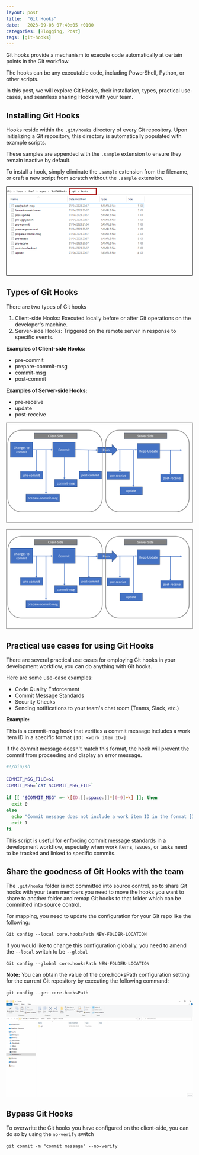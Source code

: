 ```yaml
---
layout: post
title:  "Git Hooks"
date:   2023-09-03 07:40:05 +0100
categories: [Blogging, Post]
tags: [git-hooks]
---
```


Git hooks provide a mechanism to execute code automatically at certain points in the Git workflow.

The hooks can be any executable code, including PowerShell, Python, or other scripts.

In this post, we will explore Git Hooks, their installation, types, practical use-cases, and seamless sharing Hooks with your team.

## Installing Git Hooks

Hooks reside within the `.git/hooks` directory of every Git repository. Upon initializing a Git repository, this directory is automatically populated with example scripts.

These samples are appended with the `.sample` extension to ensure they remain inactive by default.

To install a hook, simply eliminate the `.sample` extension from the filename, or craft a new script from scratch without the `.sample` extension.

![Samples](/assets/img/git-hooks/samples.png)

## Types of Git Hooks

There are two types of Git hooks

1. Client-side Hooks: Executed locally before or after Git operations on the developer's machine.
1. Server-side Hooks: Triggered on the remote server in response to specific events.

**Examples of Client-side Hooks:**
- pre-commit
- prepare-commit-msg
- commit-msg
- post-commit

**Examples of Server-side Hooks:**
- pre-receive
- update
- post-receive

![Client Side & Server Side Hooks](/assets/img/git-hooks/serverside-clientside-hooks.png)

![Client Side & Server Side Hooks](/assets/img/git-hooks/serverside-clientside-hooks.png)

## Practical use cases for using Git Hooks

There are several practical use cases for employing Git hooks in your development workflow, you can do anything with Git hooks.

Here are some use-case examples:

- Code Quality Enforcement
- Commit Message Standards
- Security Checks
- Sending notifications to your team's chat room (Teams, Slack, etc.)

**Example:** 

This is a commit-msg hook that verifies a commit message includes a work item ID in a specific format `[ID: <work item ID>] `

If the commit message doesn't match this format, the hook will prevent the commit from proceeding and display an error message.

```bash
#!/bin/sh

COMMIT_MSG_FILE=$1
COMMIT_MSG=`cat $COMMIT_MSG_FILE`

if [[ "$COMMIT_MSG" =~ \[ID:[[:space:]]*[0-9]+\] ]]; then
  exit 0
else
  echo "Commit message does not include a work item ID in the format [ID: <work item ID>]"
  exit 1
fi
```

This script is useful for enforcing commit message standards in a development workflow, especially when work items, issues, or tasks need to be tracked and linked to specific commits.

## Share the goodness of Git Hooks with the team

The `.git/hooks` folder is not committed into source control, so to share Git hooks with your team members you need to move the hooks you want to share to another folder and remap Git hooks to that folder which can be committed into source control.

For mapping, you need to update the configuration for your Git repo like the following:

`Git config --local core.hooksPath NEW-FOLDER-LOCATION`

If you would like to change this configuration globally, you need to amend the `--local` switch to be `--global`

`Git config --global core.hooksPath NEW-FOLDER-LOCATION`

**Note:** You can obtain the value of the core.hooksPath configuration setting for the current Git repository by executing the following command:

`git config --get core.hooksPath`

![Share Git Hooks](/assets/img/git-hooks/share-hooks.gif)

## Bypass Git Hooks

To overwrite the Git hooks you have configured on the client-side, you can do so by using the `no-verify` switch

`git commit -m "commit message" --no-verify`
